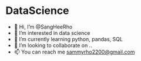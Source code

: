 # DataScience

- 👋 Hi, I’m @SangHeeRho
- 👀 I’m interested in data science
- 🌱 I’m currently learning python, pandas, SQL
- 💞️ I’m looking to collaborate on ..
- 📫 You can reach me sammyrho2200@gmail.com
